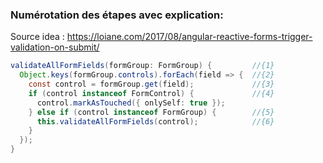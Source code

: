 
### Numérotation des étapes avec explication:
Source idea : https://loiane.com/2017/08/angular-reactive-forms-trigger-validation-on-submit/
```java
validateAllFormFields(formGroup: FormGroup) {         //{1}
  Object.keys(formGroup.controls).forEach(field => {  //{2}
    const control = formGroup.get(field);             //{3}
    if (control instanceof FormControl) {             //{4}
      control.markAsTouched({ onlySelf: true });
    } else if (control instanceof FormGroup) {        //{5}
      this.validateAllFormFields(control);            //{6}
    }
  });
}
```
